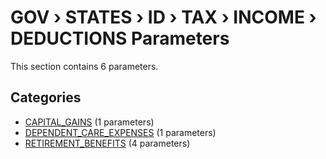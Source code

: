 # GOV › STATES › ID › TAX › INCOME › DEDUCTIONS Parameters

This section contains 6 parameters.

## Categories

- [CAPITAL_GAINS](capital_gains/index.md) (1 parameters)
- [DEPENDENT_CARE_EXPENSES](dependent_care_expenses/index.md) (1 parameters)
- [RETIREMENT_BENEFITS](retirement_benefits/index.md) (4 parameters)
